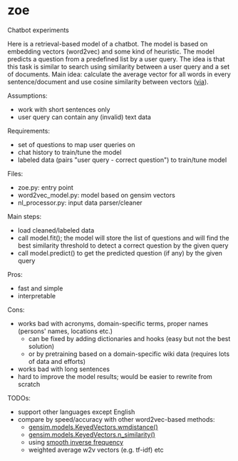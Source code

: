 # zoe
Chatbot experiments

Here is a retrieval-based model of a chatbot. 
The model is based on embedding vectors (word2vec) and some kind of heuristic. 
The model predicts a question from a predefined list by a user query. 
The idea is that this task is similar to search using similarity between a user query and a set of documents.
Main idea: calculate the average vector for all words in every sentence/document and use cosine similarity between vectors 
([via](https://stackoverflow.com/questions/22129943/how-to-calculate-the-sentence-similarity-using-word2vec-model-of-gensim-with-pyt)).

Assumptions: 
- work with short sentences only
- user query can contain any (invalid) text data

Requirements:
- set of questions to map user queries on
- chat history to train/tune the model
- labeled data (pairs "user query - correct question") to train/tune model

Files:
- zoe.py: entry point
- word2vec_model.py: model based on gensim vectors
- nl_processor.py: input data parser/cleaner

Main steps:
- load cleaned/labeled data
- call model.fit(); the model will store the list of questions and will find the best similarity threshold to detect a correct question by the given query
- call model.predict() to get the predicted question (if any) by the given query

Pros:
- fast and simple
- interpretable

Cons:
- works bad with acronyms, domain-specific terms, proper names (persons' names, locations etc.)
  - can be fixed by adding dictionaries and hooks (easy but not the best solution)
  - or by pretraining based on a domain-specific wiki data (requires lots of data and efforts)
- works bad with long sentences
- hard to improve the model results; would be easier to rewrite from scratch

TODOs:
- support other languages except English
- compare by speed/accuracy with other word2vec-based methods:
  - [gensim.models.KeyedVectors.wmdistance()](https://radimrehurek.com/gensim/models/keyedvectors.html)
  - [gensim.models.KeyedVectors.n_similarity()](https://radimrehurek.com/gensim/models/keyedvectors.html)
  - using [smooth inverse frequency](https://github.com/peter3125/sentence2vec)
  - weighted average w2v vectors (e.g. tf-idf) etc
